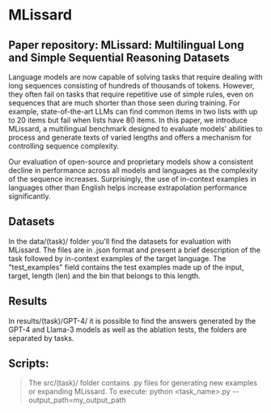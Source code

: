 # MLissard

## Paper repository: MLissard: Multilingual Long and Simple Sequential Reasoning Datasets

Language models are now capable of solving tasks that require dealing with long sequences consisting of hundreds of thousands of tokens. However, they often fail on tasks that require repetitive use of simple rules, even on sequences that are much shorter than those seen during training. For example, state-of-the-art LLMs can find common items in two lists with up to 20 items but fail when lists have 80 items. 
In this paper, we introduce MLissard, a multilingual benchmark designed to evaluate models' abilities to process and generate texts of varied lengths and offers a mechanism for controlling sequence complexity. 

Our evaluation of open-source and  proprietary models show a consistent decline in performance across all models and languages as the complexity of the sequence increases. Surprisingly, the use of in-context examples in languages other than English helps increase extrapolation performance significantly. 

## Datasets

In the data/(task)/ folder you'll find the datasets for evaluation with MLissard. The files are in .json format and present a brief description of the task followed by in-context examples of the target language. The "test_examples" field contains the test examples made up of the input, target, length (len) and the bin that belongs to this length.

## Results
In results/(task)/GPT-4/ it is possible to find the answers generated by the GPT-4 and Llama-3 models as well as the ablation tests, the folders are separated by tasks.

## Scripts:
> The src/(task)/ folder contains .py files for generating new examples or expanding MLissard. To execute:
> python <task_name>.py --output_path=my_output_path
